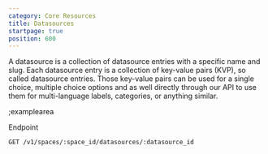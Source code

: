 ```yaml
---
category: Core Resources
title: Datasources
startpage: true
position: 600
---
```


A datasource is a collection of datasource entries with a specific name and slug. Each datasource entry is a collection of key-value pairs (KVP), so called datasource entries. Those key-value pairs can be used for a single choice, multiple choice options and as well directly through our API to use them for multi-language labels, categories, or anything similar.

;examplearea

Endpoint

```bash
GET /v1/spaces/:space_id/datasources/:datasource_id
```